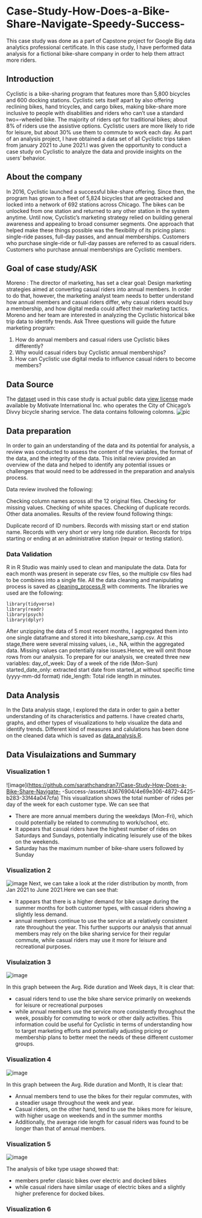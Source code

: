 # Case-Study-How-Does-a-Bike-Share-Navigate-Speedy-Success-
This case study was done as a part of  Capstone project for Google Big data analytics professional certificate.
In this case study, I have performed data analysis for a fictional bike-share company in order to help them attract more riders. 

## Introduction ##
Cyclistic is a bike-sharing program that features more than 5,800 bicycles and 600 docking stations. Cyclistic sets itself apart by also offering reclining bikes, hand tricycles, and cargo bikes, making bike-share more inclusive to people with disabilities and riders who can’t use a standard two=-wheeled bike. The majority of riders opt for traditional bikes; about 8% of riders use the assistive options. Cyclistic users are more likely to ride for leisure, but about 30% use them to commute to work each day. As part of an analysis project, I have obtained a data set of all Cyclistic trips taken from january 2021 to June 2021.I was given the opportunity to conduct a case study on Cyclistic to analyze the data and provide insights on the users’ behavior.

## About the company ##
In 2016, Cyclistic launched a successful bike-share offering. Since then, the program has grown to a fleet of 5,824 bicycles that are
geotracked and locked into a network of 692 stations across Chicago. The bikes can be unlocked from one station and returned to
any other station in the system anytime.
Until now, Cyclistic’s marketing strategy relied on building general awareness and appealing to broad consumer segments. One 
approach that helped make these things possible was the flexibility of its pricing plans: single-ride passes, full-day passes, and
annual memberships. Customers who purchase single-ride or full-day passes are referred to as casual riders. Customers who
purchase annual memberships are Cyclistic members.

## Goal of case study/ASK ##
Moreno : The director of marketing, has set a clear goal: Design marketing strategies aimed at converting casual riders into annual members. In order to do
that, however, the marketing analyst team needs to better understand how annual members and casual riders differ, why casual
riders would buy a membership, and how digital media could affect their marketing tactics. Moreno and her team are interested in
analyzing the Cyclistic historical bike trip data to identify trends.
Ask
Three questions will guide the future marketing program:
1. How do annual members and casual riders use Cyclistic bikes differently?
2. Why would casual riders buy Cyclistic annual memberships?
3. How can Cyclistic use digital media to influence casual riders to become members?

## Data Source ##
The [dataset](https://divvy-tripdata.s3.amazonaws.com/index.html) used in this case study is actual public data [view license](https://divvybikes.com/data-license-agreement) made available by Motivate International Inc. who operates the City of Chicago’s Divvy bicycle sharing service. The data contains following colomns.
![pic](https://github.com/sarathchandran7/Case-Study-How-Does-a-Bike-Share-Navigate-Speedy-Success-/assets/43676904/ab6a5ef4-b910-4d6a-8f2a-618ad66d3598)

## Data preparation ##
In order to gain an understanding of the data and its potential for analysis, a review was conducted to assess the content of the variables, the format of the data, and the integrity of the data. This initial review provided an overview of the data and helped to identify any potential issues or challenges that would need to be addressed in the preparation and analysis process.

Data review involved the following:

Checking column names across all the 12 original files.
Checking for missing values.
Checking of white spaces.
Checking of duplicate records.
Other data anomalies.
Results of the review found following things:

Duplicate record of ID numbers.
Records with missing start or end station name.
Records with very short or very long ride duration.
Records for trips starting or ending at an administrative station (repair or testing station).

### Data Validation ###
 R in R Studio was mainly used to clean and manipulate the data.
 Data for each month was present in seperate csv files, so the multiple csv files had to be combines into a single file.
 All the data cleaning and manipulating process is saved as [cleaning_process.R](https://github.com/sarathchandran7/Case-Study-How-Does-a-Bike-Share-Navigate-Speedy-Success-/blob/main/cleaning_process.R) with comments. The libraries we used are the following:
 ```
library(tidyverse)
library(readr)
library(psych)
library(dplyr)

```
After unzipping the data of 5 most recent months, I aggregated them into one single dataframe and stored it into bikeshare_samp.csv. At this stage,there were several missing values, i.e., NA, within the aggregated data. Missing values can potentially raise issues.Hence, we will omit those rows from our analysis.
To prepare for our analysis, we created three new variables:
day_of_week: Day of a week of the ride (Mon-Sun)
started_date_only: extracted start date from started_at without specific time (yyyy-mm-dd format)
ride_length: Total ride length in minutes.

## Data Analysis ##
In  the Data analysis stage, I explored the data in order to gain a better understanding of its characteristics and patterns. I have created charts, graphs, and other types of visualizations to help visualize the data and identify trends. Different kind of measures and
calulations has been done on the cleaned data which is saved as [data_analysis.R](https://github.com/sarathchandran7/Case-Study-How-Does-a-Bike-Share-Navigate-Speedy-Success-/blob/main/data_analysis.R).

## Data Visulaizations and Summary ##
### Visualization 1 ###
![image](https://github.com/sarathchandran7/Case-Study-How-Does-a-Bike-Share-Navigate-
-Success-/assets/43676904/4e69e306-4872-4425-b283-33f44a047cfa)
This visualization shows the total number of rides per day of the week for each customer type. We can see that
* There are more annual members during the weekdays (Mon-Fri), which could potentially be related to commuting to work/school, etc.
* It appears that casual riders have the highest number of rides on Saturdays and Sundays, potentially indicating leisurely use of the bikes on the weekends. 
* Saturday has the maximum number of bike-share users  followed by Sunday

### Visualization 2 ###
![image](https://github.com/sarathchandran7/Case-Study-How-Does-a-Bike-Share-Navigate-Speedy-Success-/assets/43676904/3f800e91-1ff8-4edd-88c2-75497984501b)
Next, we can take a look at the rider distribution by month, from Jan 2021 to June 2021.Here we can see that:
* It appears that there is a higher demand for bike usage during the summer months for both customer types, with casual riders showing a slightly less demand.
*  annual members continue to use the service at a relatively consistent rate throughout the year.
This further supports our analysis that annual members may rely on the bike sharing service for their regular commute, while casual riders may use it more for leisure and recreational purposes.

### Visulaization 3 ###
![image](https://github.com/sarathchandran7/Case-Study-How-Does-a-Bike-Share-Navigate-Speedy-Success-/assets/43676904/b3841387-bdc8-47c7-b9b5-a3d6cdfc2b66)

In this graph between the Avg. Ride duration and Week days, It is clear that: 
* casual riders tend to use the bike share service primarily on weekends for leisure or recreational purposes
* while annual members use the service more consistently throughout the week, possibly for commuting to work or other daily activities.
This information could be useful for Cyclistic in terms of understanding how to target marketing efforts and potentially adjusting pricing or membership plans to better meet the needs of these different customer groups.

### Visualization 4 ###
![image](https://github.com/sarathchandran7/Case-Study-How-Does-a-Bike-Share-Navigate-Speedy-Success-/assets/43676904/c8648f2b-1722-490e-b590-81d993a22d98)

In this graph between the Avg. Ride duration and Month, It is clear that: 
* Annual members tend to use the bikes for their regular commutes, with a steadier usage throughout the week and year.
* Casual riders, on the other hand, tend to use the bikes more for leisure, with higher usage on weekends and in the summer months
* Additionally, the average ride length for casual riders was found to be longer than that of annual members.

### Visualization 5 ###

![image](https://github.com/sarathchandran7/Case-Study-How-Does-a-Bike-Share-Navigate-Speedy-Success-/assets/43676904/8babeaa4-acba-4012-aaf9-84d03af356fd)



The analysis of bike type usage showed that:
* members prefer classic bikes over electric and docked bikes
*  while casual riders have similar usage of electric bikes and a slightly higher preference for docked bikes.

### Visualization 6 ###







